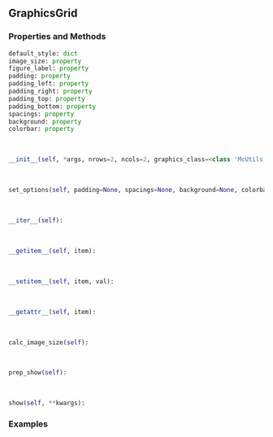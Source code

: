 ## <a id="McUtils.Plots.Graphics.GraphicsGrid">GraphicsGrid</a>


### Properties and Methods
```python
default_style: dict
image_size: property
figure_label: property
padding: property
padding_left: property
padding_right: property
padding_top: property
padding_bottom: property
spacings: property
background: property
colorbar: property
```
<a id="McUtils.Plots.Graphics.GraphicsGrid.__init__">&nbsp;</a>
```python
__init__(self, *args, nrows=2, ncols=2, graphics_class=<class 'McUtils.Plots.Graphics.Graphics'>, figure=None, axes=None, subplot_kw=None, _subplot_init=None, mpl_backend=None, subimage_size=(200, 200), padding=None, spacings=None, **opts): 
```

<a id="McUtils.Plots.Graphics.GraphicsGrid.set_options">&nbsp;</a>
```python
set_options(self, padding=None, spacings=None, background=None, colorbar=None, figure_label=None, **parent_opts): 
```

<a id="McUtils.Plots.Graphics.GraphicsGrid.__iter__">&nbsp;</a>
```python
__iter__(self): 
```

<a id="McUtils.Plots.Graphics.GraphicsGrid.__getitem__">&nbsp;</a>
```python
__getitem__(self, item): 
```

<a id="McUtils.Plots.Graphics.GraphicsGrid.__setitem__">&nbsp;</a>
```python
__setitem__(self, item, val): 
```

<a id="McUtils.Plots.Graphics.GraphicsGrid.__getattr__">&nbsp;</a>
```python
__getattr__(self, item): 
```

<a id="McUtils.Plots.Graphics.GraphicsGrid.calc_image_size">&nbsp;</a>
```python
calc_image_size(self): 
```

<a id="McUtils.Plots.Graphics.GraphicsGrid.prep_show">&nbsp;</a>
```python
prep_show(self): 
```

<a id="McUtils.Plots.Graphics.GraphicsGrid.show">&nbsp;</a>
```python
show(self, **kwargs): 
```

### Examples
